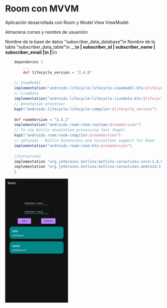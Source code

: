 # Room con MVVM
Aplicación desarrollada con Room y Model View ViewModel.

Almacena correo y nombre de usuario\n

Nombre de la base de datos "subscriber_data_database"\n
Nombre de la tabla "subscriber_data_table"\n
______________________________________________________\n
| subscriber_id | subscriber_name | subscriber_email |\n
|____________________________________________________|\n

```groovy
	dependences {
		...
		def lifecycle_version = "2.4.0"

    // ViewModel
    implementation("androidx.lifecycle:lifecycle-viewmodel-ktx:$lifecycle_version")
    // LiveData
    implementation("androidx.lifecycle:lifecycle-livedata-ktx:$lifecycle_version")
    // Annotation processor
    kapt("androidx.lifecycle:lifecycle-compiler:$lifecycle_version")

    def roomVersion = "2.4.1"
    implementation("androidx.room:room-runtime:$roomVersion")
    // To use Kotlin annotation processing tool (kapt)
    kapt("androidx.room:room-compiler:$roomVersion")
    // optional - Kotlin Extensions and Coroutines support for Room
    implementation("androidx.room:room-ktx:$roomVersion")

    //Coroutines
    implementation "org.jetbrains.kotlinx:kotlinx-coroutines-core:1.6.0"
    implementation "org.jetbrains.kotlinx:kotlinx-coroutines-android:1.6.0"
	}
```


<img src="img/example.jfif" width="40%"/>
